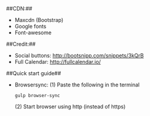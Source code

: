 ##CDN:##
- Maxcdn (Bootstrap) 
- Google fonts
- Font-awesome

##Credit:##
- Social buttons: http://bootsnipp.com/snippets/3kQrB
- Full Calendar: http://fullcalendar.io/

##Quick start guide##
- Browsersync: 
    (1) Paste the following in the terminal
    ```
    gulp browser-sync
    ```
    (2) Start browser using http (instead of https)